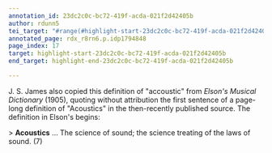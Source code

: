 ```yaml
---
annotation_id: 23dc2c0c-bc72-419f-acda-021f2d42405b
author: rdunn5
tei_target: "#range(#highlight-start-23dc2c0c-bc72-419f-acda-021f2d42405b, #highlight-end-23dc2c0c-bc72-419f-acda-021f2d42405b)"
annotated_page: rdx_r8rn6.p.idp1794848
page_index: 17
target: highlight-start-23dc2c0c-bc72-419f-acda-021f2d42405b
end_target: highlight-end-23dc2c0c-bc72-419f-acda-021f2d42405b

---
```

J. S. James also copied this definition of "accoustic" from *Elson's Musical Dictionary* (1905), quoting without attribution the first sentence of a page-long definition of "Acoustics" in the then-recently published source. The definition in Elson's begins:

&gt; **Acoustics** … The science of sound; the science treating of the laws of sound. (7)